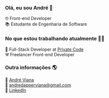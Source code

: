 ### Olá, eu sou André 👋

🤓 Front-end Developer <br>
📚 Estudante de Engenharia de Software

### No que estou trabalhando atualmente 👨‍💻

💼 Full-Stack Developer at [Private Code](https://www.privatecode.com.br/) <br>
⚒️ Freelancer Front-end Developer <br>

### Outra informações 🌎

🚀 [André Viana](https://andre-viana.vercel.app/) <br>
📩 [andredapperviana@gmail.com](mailto:andredapperviana@gmail.com) <br>
💼 [LinkedIn](https://www.linkedin.com/in/vianagustavoandre/) <br>
